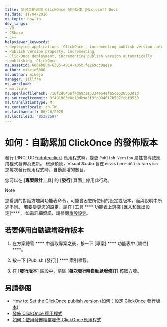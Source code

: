 ```yaml
---
title: 如何自動遞增 ClickOnce 發行版本 |Microsoft Docs
ms.date: 11/04/2016
ms.topic: how-to
dev_langs:
- VB
- CSharp
- C++
helpviewer_keywords:
- deploying applications [ClickOnce], incrementing publish version automatically
- Publish Version property, incrementing
- ClickOnce deployment, incrementing publish version automatically
- publishing, ClickOnce
ms.assetid: 686ab88a-6305-4914-a05b-fe269cc0ae1e
author: mikejo5000
ms.author: mikejo
manager: jillfra
ms.workload:
- multiple
ms.openlocfilehash: 710f2d045af4da92116334e64efa5ce528563d1d
ms.sourcegitcommit: 3f491903e0c10db9a3f3fc0940f7b587fcbf9530
ms.translationtype: MT
ms.contentlocale: zh-TW
ms.lasthandoff: 06/26/2020
ms.locfileid: "85382597"
---
```

# <a name="how-to-automatically-increment-the-clickonce-publish-version"></a>如何：自動累加 ClickOnce 的發佈版本

發行 [!INCLUDE[ndptecclick](../deployment/includes/ndptecclick_md.md)] 應用程式時，變更 `Publish Version` 屬性會導致應用程式發佈為更新。 根據預設，Visual Studio 會在 `Revision` `Publish Version` 您每次發行應用程式時，自動遞增的數目。

您可以在 [**專案設計**工具] 的 [**發行**] 頁面上停用此行為。

> [!NOTE]
> 您看到的對話方塊與功能表命令，可能會因您所使用的設定或版本，而與說明中所述不同。 若要變更您的設定，請在 [工具]**** 功能表上選擇 [匯入和匯出設定]****。 如需詳細資訊，請參閱[重設設定](../ide/environment-settings.md#reset-settings)。

## <a name="to-disable-automatically-incrementing-the-publish-version"></a>若要停用自動遞增發佈版本

1. 在方案總管 **** 中選取專案之後，按一下 [專案] **** 功能表中 [屬性] ****。

2. 按一下 [Publish (發行)] **** 索引標籤。

3. 在 [**發行版本**] 區段中，清除 [**每次發行時自動遞增修訂**] 核取方塊。

## <a name="see-also"></a>另請參閱

- [How to: Set the ClickOnce publish version (如何：設定 ClickOnce 發行版本)](../deployment/how-to-set-the-clickonce-publish-version.md)
- [發佈 ClickOnce 應用程式](../deployment/publishing-clickonce-applications.md)
- [如何：使用發佈精靈發佈 ClickOnce 應用程式](../deployment/how-to-publish-a-clickonce-application-using-the-publish-wizard.md)